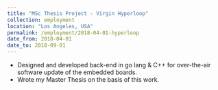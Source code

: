 ```yaml
---
title: "MSc Thesis Project - Virgin Hyperloop"
collection: employment
location: "Los Angeles, USA"
permalink: /employment/2018-04-01-hyperloop
date_from: 2018-04-01
date_to: 2018-09-01
---
```

- Designed and developed back-end in go lang & C++ for over-the-air software update of the embedded boards.
- Wrote my Master Thesis on the basis of this work.  
